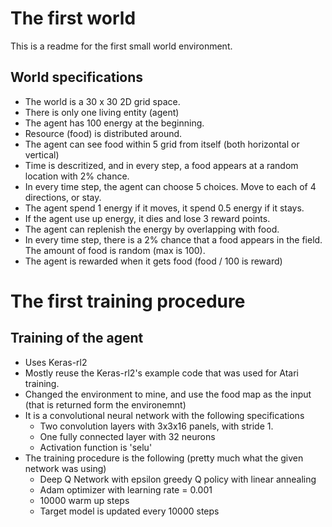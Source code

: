 # The first world
This is a readme for the first small world environment.

## World specifications
* The world is a 30 x 30 2D grid space.
* There is only one living entity (agent)
* The agent has 100 energy at the beginning.
* Resource (food) is distributed around.
* The agent can see food within 5 grid from itself (both horizontal or vertical)
* Time is descritized, and in every step, a food appears at a random location with 2% chance.
* In every time step, the agent can choose 5 choices. Move to each of 4 directions, or stay.
* The agent spend 1 energy if it moves, it spend 0.5 energy if it stays.
* If the agent use up energy, it dies and lose 3 reward points.
* The agent can replenish the energy by overlapping with food.
* In every time step, there is a 2% chance that a food appears in the field. The amount of food is random (max is 100).
* The agent is rewarded when it gets food (food / 100 is reward)


# The first training procedure

## Training of the agent
* Uses Keras-rl2
* Mostly reuse the Keras-rl2's example code that was used for Atari training.
* Changed the environment to mine, and use the food map as the input (that is returned form the
 environemnt)
* It is a convolutional neural network with the following specifications
  * Two convolution layers with 3x3x16 panels, with stride 1.
  * One fully connected layer with 32 neurons
  * Activation function is 'selu' 
* The training procedure is the following (pretty much what the given network was using)
  * Deep Q Network with epsilon greedy Q policy with linear annealing
  * Adam optimizer with learning rate = 0.001
  * 10000 warm up steps
  * Target model is updated every 10000 steps